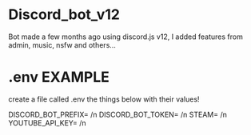 # Discord_bot_v12
Bot made a few months ago using discord.js v12, I added features from admin, music, nsfw and others...

# .env EXAMPLE
create a file called .env the things below with their values!


DISCORD_BOT_PREFIX= /n
DISCORD_BOT_TOKEN= /n
STEAM= /n
YOUTUBE_API_KEY= /n

